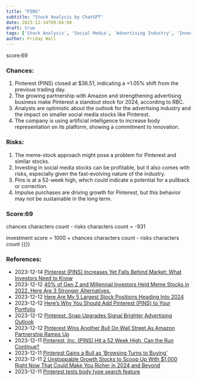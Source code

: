 ```yaml
---
title: "PINS"
subtitle: "Stock Analysis by ChatGPT"
date: 2023-12-14T09:04:04
draft: true
tags: ['Stock Analysis', 'Social Media', 'Advertising Industry', 'Innovation', 'Investment Risks']
author: Friday Wall
---
```


score:69
### Chances:
1. Pinterest (PINS) closed at $36.51, indicating a +1.05% shift from the previous trading day.
2. The growing partnership with Amazon and strengthening advertising business make Pinterest a standout stock for 2024, according to RBC.
3. Analysts are optimistic about the outlook for the advertising industry and the impact on smaller social media stocks like Pinterest.
4. The company is using artificial intelligence to increase body representation on its platform, showing a commitment to innovation.
### Risks:
1. The meme-stock approach might pose a problem for Pinterest and similar stocks.
2. Investing in social media stocks can be profitable, but it also comes with risks, especially given the fast-evolving nature of the industry.
3. Pins is at a 52-week high, which could indicate a potential for a pullback or correction.
4. Impulse purchases are driving growth for Pinterest, but this behavior may not be sustainable in the long term.
### Score:69
chances characters count - risks characters count = -931

investment score = 1000 + chances characters count - risks characters count
{{<tradingview symbol="NYSE:PINS">}}
### References:
- 2023-12-14 [Pinterest (PINS) Increases Yet Falls Behind Market: What Investors Need to Know](https://finance.yahoo.com/news/pinterest-pins-increases-yet-falls-230004138.html)
- 2023-12-12 [40% of Gen Z and Millennial Investors Held Meme Stocks in 2022. Here Are 3 Stronger Alternatives.](https://finance.yahoo.com/news/40-gen-z-millennial-investors-112700500.html)
- 2023-12-12 [Here Are My 5 Largest Stock Positions Heading Into 2024](https://finance.yahoo.com/news/5-largest-stock-positions-heading-110300865.html)
- 2023-12-12 [Here’s Why You Should Add Pinterest (PINS) to Your Portfolio](https://finance.yahoo.com/news/why-add-pinterest-pins-portfolio-085553883.html)
- 2023-12-12 [Pinterest, Snap Upgrades Signal Brighter Advertising Outlook](https://finance.yahoo.com/news/pinterest-snap-upgrades-signal-brighter-123329884.html)
- 2023-12-12 [Pinterest Wins Another Bull On Wall Street As Amazon Partnership Ramps Up](https://finance.yahoo.com/m/be616667-bf95-3466-9157-f97401fe8bd9/pinterest-wins-another-bull.html)
- 2023-12-11 [Pinterest, Inc. (PINS) Hit a 52 Week High, Can the Run Continue?](https://finance.yahoo.com/news/pinterest-inc-pins-hit-52-141506204.html)
- 2023-12-11 [Pinterest Gains a Bull as ‘Browsing Turns to Buying’](https://finance.yahoo.com/m/b0025189-7305-3959-a72e-53d1d4df2680/pinterest-gains-a-bull-as.html)
- 2023-12-11 [2 Unstoppable Growth Stocks to Scoop Up With $1,000 Right Now That Could Make You Richer in 2024 and Beyond](https://finance.yahoo.com/news/2-unstoppable-growth-stocks-scoop-130000826.html)
- 2023-12-11 [Pinterest tests body type search feature](https://www.retaildive.com/news/pinterest-tests-body-type-search-feature/701113/)


                